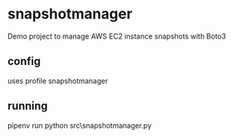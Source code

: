 # snapshotmanager
Demo project to manage AWS EC2 instance snapshots with Boto3

## config
uses profile snapshotmanager

## running
pipenv run python src\snapshotmanager.py
